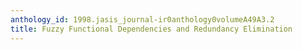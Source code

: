 ```yaml
---
anthology_id: 1998.jasis_journal-ir0anthology0volumeA49A3.2
title: Fuzzy Functional Dependencies and Redundancy Elimination
---
```

